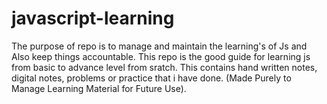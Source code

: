 # javascript-learning
The purpose of repo is to manage and maintain the learning's of Js and Also keep things accountable.
This repo is the good guide for learning js from basic to advance level from sratch.
This contains hand written notes, digital notes, problems or practice that i have done.
(Made Purely to Manage Learning Material for Future Use).
